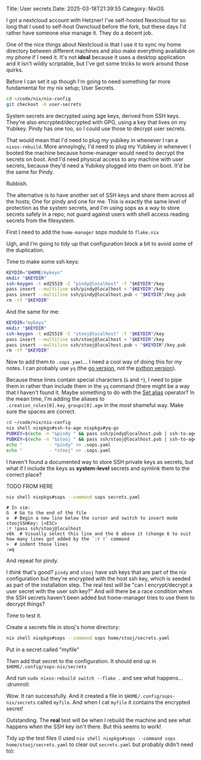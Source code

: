Title: User secrets
Date: 2025-03-18T21:39:55
Category: NixOS

I got a nextcloud account with Hetzner! I've self-hosted Nextcloud for so long that I used to self-host Owncloud before the fork, but these days I'd rather have someone else manage it. They do a decent job.

One of the nice things about Nextcloud is that I use it to sync my home directory between different machines and also make everything available on my phone if I need it. It's not **ideal** because it uses a desktop application and it isn't wildly scriptable, but I've got some tricks to work around those quirks.

Before I can set it up though I'm going to need something far more fundamental for my nix setup; User Secrets.

```bash
cd ~/code/nix/nix-config
git checkout -b user-secrets
```

System secrets are decrypted using age keys, derived from SSH keys. They're also encrypted/decrypted with GPG, using a key that lives on my Yubikey. Pindy has one too, so I could use those to decrypt user secrets.

That would mean that I'd need to plug my yubikey in whenever I ran a `nixos-rebuild`. More annoyingly, I'd need to plug my Yubikey in whenever I booted the machine because home-manager would need to decrypt the secrets on boot. And I'd need physical access to any machine with user secrets, because they'd need a Yubikey plugged into them on boot. It'd be the same for Pindy.

Rubbish.

The alternative is to have another set of SSH keys and share them across all the hosts; One for pindy and one for me. This is exactly the same level of protection as the system secrets, and I'm using sops as a way to store secrets safely in a repo; not guard against users with shell access reading secrets from the filesystem.

First I need to add the `home-manager` sops module to `flake.nix`

<!-- TODO Link to commit 582572b -->

Ugh, and I'm going to tidy up that configuration block a bit to avoid some of the duplication.

<!-- TODO Link to commit 18d89e4 -->

Time to make some ssh keys:

```bash
KEYDIR="$HOME/mykeys"
mkdir "$KEYDIR"
ssh-keygen -t ed25519 -C "pindy@localhost" -f "$KEYDIR"/key
pass insert --multiline ssh/pindy@localhost < "$KEYDIR"/key
pass insert --multiline ssh/pindy@localhost.pub < "$KEYDIR"/key.pub
rm -rf "$KEYDIR"
```

And the same for me:
```bash
KEYDIR="mykeys"
mkdir "$KEYDIR"
ssh-keygen -t ed25519 -C "stooj@localhost" -f "$KEYDIR"/key
pass insert --multiline ssh/stooj@localhost < "$KEYDIR"/key
pass insert --multiline ssh/stooj@localhost.pub < "$KEYDIR"/key.pub
rm -rf "$KEYDIR"
```

Now to add them to `.sops.yaml`... I need a cool way of doing this for my notes. I can probably use `yq` (the [go version](https://mikefarah.gitbook.io/yq), not the [python version](https://github.com/kislyuk/yq)).

Because these lines contain special characters (`&` and `*`), I need to pipe them in rather than include them in the `yq` command (there might be a way that I haven't found it. Maybe something to do with the [Set alias](https://mikefarah.gitbook.io/yq/operators/anchor-and-alias-operators) operator? In the mean time, I'm adding the aliases to `.creation_roles[0].key_groups[0].age` in the _most_ shameful way. Make sure the spaces are correct.

```bash
cd ~/code/nix/nix-config
nix shell nixpkgs#ssh-to-age nixpkgs#yq-go
PUBKEY=$(echo -n "&pindy " && pass ssh/pindy@localhost.pub | ssh-to-age) yq --in-place '.keys += [env(PUBKEY)]' .sops.yaml
PUBKEY=$(echo -n "&stooj " && pass ssh/stooj@localhost.pub | ssh-to-age) yq --in-place '.keys += [env(PUBKEY)]' .sops.yaml
echo "          - *pindy" >> .sops.yaml
echo "          - *stooj" >> .sops.yaml
```

<!-- TODO Link to commit d26cb7a -->

I haven't found a documented way to store SSH private keys as secrets, but what if I include the keys as **system-level** secrets and symlink them to the correct place?

TODO FROM HERE

```bash
nix shell nixpkgs#sops --command sops secrets.yaml
```

```
# In vim:
G  # Go to the end of the file
o  # Begin a new line below the cursor and switch to insert mode
stoojSSHKey: |<ESC>
:r !pass ssh/stooj@localhost 
v6k  # Visually select this line and the 6 above it (change 6 to suit how many lines got added by the `:r !` command
>  # indent those lines
:wq
```

And repeat for pindy.

<!-- TODO Link to commit 6b22f0a -->

I _think_ that's good? `pindy` and `stooj` have ssh keys that are part of the nix configuration but they're encrypted with the host ssh key, which is seeded as part of the installation step. The real test will be "can I encrypt/decrypt a user secret with the user ssh key?" And will there be a race condition when the SSH secrets haven't been added but home-manager tries to use them to decrypt things?

Time to test it.

Create a secrets file in stooj's home directory:

```bash
nix shell nixpkgs#sops --command sops home/stooj/secrets.yaml
```

Put in a secret called "myfile"

Then add that secret to the configuration. It should end up in `$HOME/.config/sops-nix/secrets`

<!-- TODO Link to commit cc5844f -->

And run `sudo nixos-rebuild switch --flake .` and see what happens... :drumroll:

Wow. It ran successfully.
And it created a file in `$HOME/.config/sops-nix/secrets` called `myfile`.
And when I cat `myfile` it contains the encrypted secret!

<!-- TODO Giphy of Renton ya dancer -->

Outstanding. The **real** test will be when I rebuild the machine and see what happens when the SSH key isn't there. But this seems to work!

Tidy up the test files (I used `nix shell nixpkgs#sops --command sops home/stooj/secrets.yaml` to clear out `secrets.yaml` but probably didn't need to):

<!-- TODO Link to commit 6e9c396 -->

